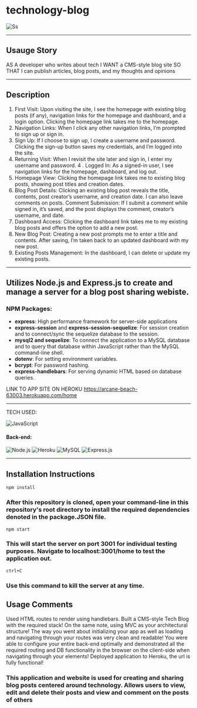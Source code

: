# technology-blog

![Ss](https://karltunmoreno.github.io/My-Portfolio/assets/images/TechBlog.jpg)
_________________________________________________________________________________________________________________________________________________________________

## Usauge Story

AS A developer who writes about tech
I WANT a CMS-style blog site
SO THAT I can publish articles, blog posts, and my thoughts and opinions

___________________________________________________________________________________________________________________________________________________________________
## Description

1. First Visit:
Upon visiting the site, I see the homepage with existing blog posts (if any), navigation links for the homepage and dashboard, and a login option.
Clicking the homepage link takes me to the homepage.
2. Navigation Links:
When I click any other navigation links, I’m prompted to sign up or sign in.
2. Sign Up:
If I choose to sign up, I create a username and password.
Clicking the sign-up button saves my credentials, and I’m logged into the site.
3. Returning Visit:
When I revisit the site later and sign in, I enter my username and password.
4 . Logged In:
As a signed-in user, I see navigation links for the homepage, dashboard, and log out.
5. Homepage View:
Clicking the homepage link takes me to existing blog posts, showing post titles and creation dates.
6. Blog Post Details:
Clicking an existing blog post reveals the title, contents, post creator’s username, and creation date.
I can also leave comments on posts.
Comment Submission:
If I submit a comment while signed in, it’s saved, and the post displays the comment, creator’s username, and date.
7. Dashboard Access:
Clicking the dashboard link takes me to my existing blog posts and offers the option to add a new post.
8. New Blog Post:
Creating a new post prompts me to enter a title and contents.
After saving, I’m taken back to an updated dashboard with my new post.
9. Existing Posts Management:
In the dashboard, I can delete or update my existing posts.

___________________________________________________________________________________________________________________________________________________________________

## Utilizes Node.js and Express.js to create and manage a server for a blog post sharing webiste.

### NPM Packages:

- **express**: High performance framework for server-side applications
- **express-session** and **express-session-sequelize**: For session creation and to connect/sync the sequelize database to the session.
- **mysql2 and sequelize**: To connect the application to a MySQL database and to query that database within JavaScript rather than the MySQL command-line shell.
- **dotenv**: For setting environment variables.
- **bcrypt**: For password hashing.
- **express-handlebars**: For serving dynamic HTML based on database queries.


LINK TO APP SITE ON HEROKU
https://arcane-beach-63003.herokuapp.com/home
___________________________________________________________________________________________________________________________________________________________________

TECH USED:

![JavaScript](https://img.shields.io/badge/-JavaScript-%23F7DF1C?style=flat-square&logo=javascript&logoColor=000000&color=d1b01f)

#### Back-end:
 ![Node.js ](https://img.shields.io/badge/node.js-6DA55F?logo=node.js&logoColor=white&style=for-the-badge)
![Heroku](https://img.shields.io/badge/-Heroku-430098?style=flat-square&logo=heroku&logoColor=ffffff)
  ![MySQL](https://img.shields.io/badge/mysql-%2300f.svg?logo=mysql&logoColor=white&style=for-the-badge)
   ![Express.js](https://img.shields.io/badge/express.js-%23404d59.svg?logo=express&logoColor=%2361DAFB&style=for-the-badge)

__________________________________________________________________________________________________________________________________________________________________

## Installation Instructions

    npm install

### After this repository is cloned, open your command-line in this repository's root directory to install the required dependencies denoted in the package.JSON file.

    npm start

### This will start the server on port 3001 for individual testing purposes. Navigate to localhost:3001/home to test the application out.

    ctrl+C

### Use this command to kill the server at any time.

## Usage Comments

Used  HTML routes to render using handlebars. Built a CMS-style Tech Blog with the required stack! On the same note, using MVC as your architectural structure! The way you went about initializing your app as well as loading and navigating through your routes was very clean and readable! You were able to configure your entire back-end optimally and demonstrated all the required routing and DB functionality in the browser on the client-side when navigating through your elements! Deployed application to Heroku, the url is fully functional!  

### This application and website is used for creating and sharing blog posts centered around technology. Allows users to view, edit and delete their posts and view and comment on the posts of others


